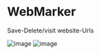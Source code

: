# WebMarker
Save-Delete/visit website-Urls

![image](https://github.com/NourAlaassarr/BookMarker/assets/104293377/5d9d2d8b-83df-4f3c-9e28-dc04916471aa)
![image](https://github.com/NourAlaassarr/BookMarker/assets/104293377/11a997ca-a204-4957-82f7-de36b97a441e)

